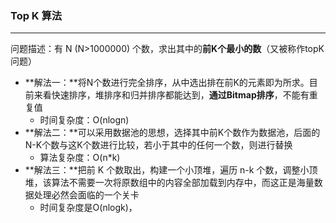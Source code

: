 ### Top K 算法

------

问题描述：有 N (N>1000000) 个数，求出其中的**前K个最小的数**（又被称作topK问题） 

- **解法一：**将N个数进行完全排序，从中选出排在前K的元素即为所求。目前来看快速排序，堆排序和归并排序都能达到，**通过Bitmap排序**，不能有重复值
  - 时间复杂度：O(nlogn)
- **解法二：**可以采用数据池的思想，选择其中前K个数作为数据池，后面的N-K个数与这K个数进行比较，若小于其中的任何一个数，则进行替换
  - 算法复杂度：O(n*k)
- **解法三：**把前 K 个数取出，构建一个小顶堆，遍历 n-k 个数，调整小顶堆，该算法不需要一次将原数组中的内容全部加载到内存中，而这正是海量数据处理必然会面临的一个关卡
  - 时间复杂度是O(nlogk)，

